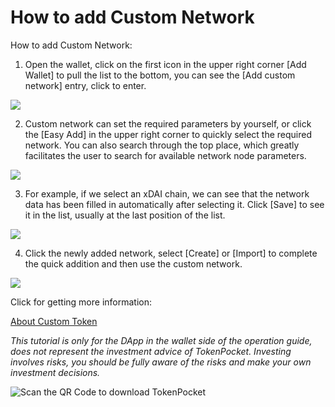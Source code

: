 # How to add Custom Network

How to add Custom Network:

1. Open the wallet, click on the first icon in the upper right corner \[Add Wallet\] to pull the list to the bottom, you can see the \[Add custom network\] entry, click to enter.

![](https://tp-statics.tokenpocket.pro/token/tokenpocket-1619518074212.jpg)



2. Custom network can set the required parameters by yourself, or click the \[Easy Add\] in the upper right corner to quickly select the required network. You can also search through the top place, which greatly facilitates the user to search for available network node parameters.

![](https://tp-statics.tokenpocket.pro/token/tokenpocket-1619518258266.jpg)



3. For example, if we select an xDAI chain, we can see that the network data has been filled in automatically after selecting it. Click \[Save\] to see it in the list, usually at the last position of the list.

![](https://tp-statics.tokenpocket.pro/token/tokenpocket-1619518523028.jpg)



4. Click the newly added network, select \[Create\] or \[Import\] to complete the quick addition and then use the custom network.

![](https://tp-statics.tokenpocket.pro/token/tokenpocket-1619518812347.jpg)



Click for getting more information:

[About Custom Token](https://tphelp.gitbook.io/en/wallet-operation/about-custom-token)



_This tutorial is only for the DApp in the wallet side of the operation guide, does not represent the investment advice of TokenPocket. Investing involves risks, you should be fully aware of the risks and make your own investment decisions._

![Scan the QR Code to download TokenPocket](https://tp-statics.tokenpocket.pro/dapp/tokenpocket-1615532554741.jpg)

